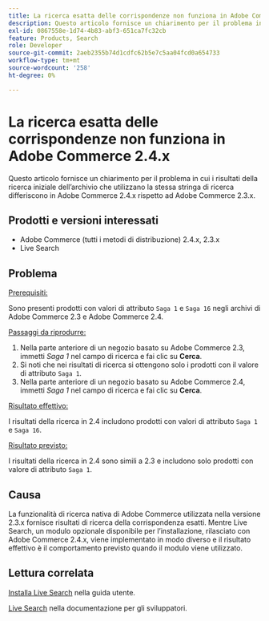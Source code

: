 ```yaml
---
title: La ricerca esatta delle corrispondenze non funziona in Adobe Commerce 2.4.x
description: Questo articolo fornisce un chiarimento per il problema in cui i risultati della ricerca iniziale dell’archivio che utilizzano la stessa stringa di ricerca differiscono in Adobe Commerce 2.4.x rispetto ad Adobe Commerce 2.3.x.
exl-id: 0867558e-1d74-4b83-abf3-651ca7fc32cb
feature: Products, Search
role: Developer
source-git-commit: 2aeb2355b74d1cdfc62b5e7c5aa04fcd0a654733
workflow-type: tm+mt
source-wordcount: '258'
ht-degree: 0%

---
```


# La ricerca esatta delle corrispondenze non funziona in Adobe Commerce 2.4.x

Questo articolo fornisce un chiarimento per il problema in cui i risultati della ricerca iniziale dell’archivio che utilizzano la stessa stringa di ricerca differiscono in Adobe Commerce 2.4.x rispetto ad Adobe Commerce 2.3.x.

## Prodotti e versioni interessati

- Adobe Commerce (tutti i metodi di distribuzione) 2.4.x, 2.3.x
- Live Search

## Problema

<u>Prerequisiti:</u>

Sono presenti prodotti con valori di attributo `Saga 1` e `Saga 16` negli archivi di Adobe Commerce 2.3 e Adobe Commerce 2.4.

<u>Passaggi da riprodurre:</u>

1. Nella parte anteriore di un negozio basato su Adobe Commerce 2.3, immetti *Saga 1* nel campo di ricerca e fai clic su **Cerca**.
1. Si noti che nei risultati di ricerca si ottengono solo i prodotti con il valore di attributo `Saga 1`.
1. Nella parte anteriore di un negozio basato su Adobe Commerce 2.4, immetti *Saga 1* nel campo di ricerca e fai clic su **Cerca**.

<u>Risultato effettivo:</u>

I risultati della ricerca in 2.4 includono prodotti con valori di attributo `Saga 1` e `Saga 16`.

<u>Risultato previsto:</u>

I risultati della ricerca in 2.4 sono simili a 2.3 e includono solo prodotti con valore di attributo `Saga 1`.

## Causa

La funzionalità di ricerca nativa di Adobe Commerce utilizzata nella versione 2.3.x fornisce risultati di ricerca della corrispondenza esatti. Mentre Live Search, un modulo opzionale disponibile per l’installazione, rilasciato con Adobe Commerce 2.4.x, viene implementato in modo diverso e il risultato effettivo è il comportamento previsto quando il modulo viene utilizzato.

## Lettura correlata

[Installa Live Search](https://experienceleague.adobe.com/docs/commerce-merchant-services/live-search/onboard/install.html?lang=it) nella guida utente.

[Live Search](https://experienceleague.adobe.com/it/docs/commerce-merchant-services/live-search/overview) nella documentazione per gli sviluppatori.
